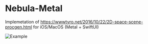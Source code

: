 # Nebula-Metal

Implemetation of https://wwwtyro.net/2016/10/22/2D-space-scene-procgen.html for iOS/MacOS (Metal + SwiftUI)

![Example](https://karpetzag.github.io/nebula-image2.png)
